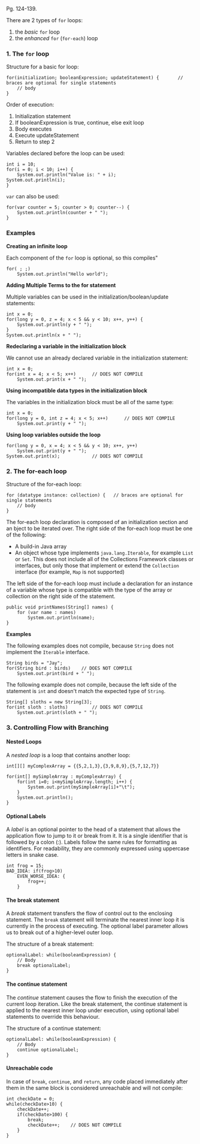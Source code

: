 Pg. 124-139.

There are 2 types of `for` loops:

1. the _basic_ `for` loop
2. the _enhanced_ `for` (`for-each`) loop

### 1. The `for` loop

Structure for a basic for loop:

```
for(initialization; booleanExpression; updateStatement) {       // braces are optional for single statements
    // body
}
```

Order of execution:

1. Initialization statement
2. If booleanExpression is true, continue, else exit loop
3. Body executes
4. Execute updateStatement
5. Return to step 2

Variables declared before the loop can be used:

```
int i = 10;
for(i = 0; i < 10; i++) {
    System.out.println("Value is: " + i);
System.out.println(i);
}
```

`var` can also be used:

```
for(var counter = 5; counter > 0; counter--) {
    System.out.println(counter + " ");
}
```

### Examples

**Creating an infinite loop**

Each component of the `for` loop is optional, so this compiles"

```
for( ; ;)
    System.out.println("Hello world");
```

**Adding Multiple Terms to the for statement**

Multiple variables can be used in the initialization/boolean/update statements:

```
int x = 0;
for(long y = 0, z = 4; x < 5 && y < 10; x++, y++) {
    System.out.println(y + " ");
}
System.out.println(x + " ");
```

**Redeclaring a variable in the initialization block**

We cannot use an already declared variable in the initialization statement:

```
int x = 0;
for(int x = 4; x < 5; x++)      // DOES NOT COMPILE
    System.out.print(x + " ");
```

**Using incompatible data types in the initialization block**

The variables in the initialization block must be all of the same type:

```
int x = 0;
for(long y = 0, int z = 4; x < 5; x++)      // DOES NOT COMPILE
    System.out.print(y + " ");
```

**Using loop variables outside the loop**

```
for(long y = 0, x = 4; x < 5 && y < 10; x++, y++)
    System.out.print(y + " ");
System.out.print(x);            // DOES NOT COMPILE
```

### 2. The for-each loop

Structure of the for-each loop:

```
for (datatype instance: collection) {   // braces are optional for single statements
    // body
}
```

The for-each loop declaration is composed of an initialization section and an bject to be iterated over.
The right side of the for-each loop must be one of the following:

- A build-in Java array
- An object whose type implements `java.lang.Iterable`, for example `List` or `Set`. This does not include all of the
  Collections Framework classes or interfaces, but only those that implement or extend the `Collection` interface (for example,
  `Map` is not supported)

The left side of the for-each loop must include a declaration for an instance of a variable whose type is compatible with the
type of the array or collection on the right side of the statement.

```
public void printNames(String[] names) {
    for (var name : names)
        System.out.println(name);
}
```

**Examples**

The following examples does not compile, because `String` does not implement the `Iterable` interface.

```
String birds = "Jay";
for(String bird : birds)    // DOES NOT COMPILE
    System.out.print(bird + " ");
```

The following example does not compile, because the left side of the statement is `int` and doesn't match the expected type of
`String`.

```
String[] sloths = new String[3];
for(int sloth : sloths)         // DOES NOT COMPILE
    System.out.print(sloth + " ");
```

### 3. Controlling Flow with Branching

#### Nested Loops

A _nested loop_ is a loop that contains another loop:

```
int[][] myComplexArray = {{5,2,1,3},{3,9,8,9},{5,7,12,7}}

for(int[] mySimpleArray : myComplexArray) {
    for(int i=0; i<mySimpleArray.length; i++) {
        System.out.print(mySimpleArray[i]+"\t");
    }
    System.out.println();
}
```

#### Optional Labels

A _label_ is an optional pointer to the head of a statement that allows the application flow to jump to it or break from it.
It is a single identifier that is followed by a colon (:). Labels follow the same rules for formatting as identifiers. For
readability, they are commonly expressed using uppercase letters in snake case.

```
int frog = 15;
BAD_IDEA: if(frog>10)
    EVEN_WORSE_IDEA: {
        frog++;
    }
```

#### The break statement

A _break_ statement transfers the flow of control out to the enclosing statement. The `break` statement will terminate the
nearest inner loop it is currently in the process of executing. The optional label parameter allows us to break out of a
higher-level outer loop.

The structure of a break statement:

```
optionalLabel: while(booleanExpression) {
    // Body
    break optionalLabel;
}
```

#### The continue statement

The _continue_ statement causes the flow to finish the execution of the current loop iteration. Like the break statement,
the continue statement is applied to the nearest inner loop under execution, using optional label statements to override this
behaviour.

The structure of a continue statement:

```
optionalLabel: while(booleanExpression) {
    // Body
    continue optionalLabel;
}
```

#### Unreachable code

In case of `break`, `continue`, and `return`, any code placed immediately after them in the same block is considered unreachable
and will not compile:

```
int checkDate = 0;
while(checkDate>10) {
    checkDate++;
    if(checkDate>100) {
        break;
        checkDate++;    // DOES NOT COMPILE
    }
}
```
